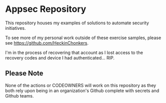 # Appsec Repository

This repository houses my examples of solutions to automate security initiatives.

To see more of my personal work outside of these exercise samples, please see https://github.com/HeckinChonkers.

I'm in the process of recovering that account as I lost access to the recovery codes and device I had authenticated... RIP.

## Please Note

None of the actions or CODEOWNERS will work on this repository as they both rely upon being in an organization's Github complete with secrets and Github teams.
